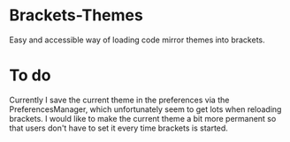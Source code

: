 Brackets-Themes
===============

Easy and accessible way of loading code mirror themes into brackets.


To do
===============

Currently I save the current theme in the preferences via the PreferencesManager, which unfortunately seem to get lots when reloading brackets.  I would like to make the current theme a bit more permanent so that users don't have to set it every time brackets is started.
